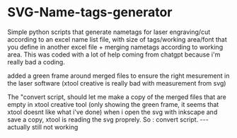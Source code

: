 # SVG-Name-tags-generator
Simple python scripts that generate nametags for laser engraving/cut according to an excel name list file, with size of tags/working area/font that you define in another excel file + merging nametags according to working area. This was coded with a lot of help coming from chatgpt because i'm really bad a coding.

added a green frame around merged files to ensure the right mesurement in the laser software (xtool creative is really bad with measurement from svg) 

The "convert script, should let me make a copy of the merged files that are empty in xtool creative tool (only showing the green frame, it seems that xtool doesnt like what i've done) when i open the svg with inkscape and save a copy, xtool is reading the svg proprely. So : convert script. --- actually still not working 
